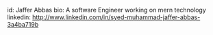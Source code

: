 id: Jaffer Abbas
bio: A software Engineer working on mern technology
linkedin: http://www.linkedin.com/in/syed-muhammad-jaffer-abbas-3a4ba719b
